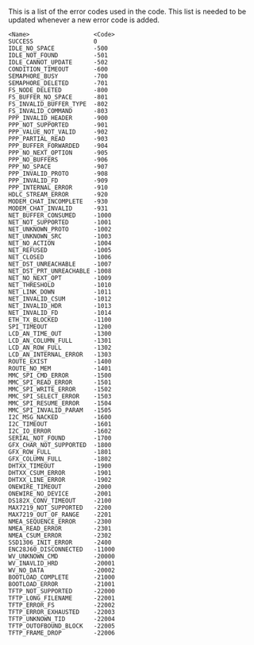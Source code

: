 This is a list of the error codes used in the code.
This list is needed to be updated whenever a new error code is added.

    <Name>                  <Code>
    SUCCESS                 0
    IDLE_NO_SPACE           -500
    IDLE_NOT_FOUND          -501
    IDLE_CANNOT_UPDATE      -502
    CONDITION_TIMEOUT       -600
    SEMAPHORE_BUSY          -700
    SEMAPHORE_DELETED       -701
    FS_NODE_DELETED         -800
    FS_BUFFER_NO_SPACE      -801
    FS_INVALID_BUFFER_TYPE  -802
    FS_INVALID_COMMAND      -803
    PPP_INVALID_HEADER      -900
    PPP_NOT_SUPPORTED       -901
    PPP_VALUE_NOT_VALID     -902
    PPP_PARTIAL_READ        -903
    PPP_BUFFER_FORWARDED    -904
    PPP_NO_NEXT_OPTION      -905
    PPP_NO_BUFFERS          -906
    PPP_NO_SPACE            -907
    PPP_INVALID_PROTO       -908
    PPP_INVALID_FD          -909
    PPP_INTERNAL_ERROR      -910
    HDLC_STREAM_ERROR       -920
    MODEM_CHAT_INCOMPLETE   -930
    MODEM_CHAT_INVALID      -931
    NET_BUFFER_CONSUMED     -1000
    NET_NOT_SUPPORTED       -1001
    NET_UNKNOWN_PROTO       -1002
    NET_UNKNOWN_SRC         -1003
    NET_NO_ACTION           -1004
    NET_REFUSED             -1005
    NET_CLOSED              -1006
    NET_DST_UNREACHABLE     -1007
    NET_DST_PRT_UNREACHABLE -1008
    NET_NO_NEXT_OPT         -1009
    NET_THRESHOLD           -1010
    NET_LINK_DOWN           -1011
    NET_INVALID_CSUM        -1012
    NET_INVALID_HDR         -1013
    NET_INVALID_FD          -1014
    ETH_TX_BLOCKED          -1100
    SPI_TIMEOUT             -1200
    LCD_AN_TIME_OUT         -1300
    LCD_AN_COLUMN_FULL      -1301
    LCD_AN_ROW_FULL         -1302
    LCD_AN_INTERNAL_ERROR   -1303
    ROUTE_EXIST             -1400
    ROUTE_NO_MEM            -1401
    MMC_SPI_CMD_ERROR       -1500
    MMC_SPI_READ_ERROR      -1501
    MMC_SPI_WRITE_ERROR     -1502
    MMC_SPI_SELECT_ERROR    -1503
    MMC_SPI_RESUME_ERROR    -1504
    MMC_SPI_INVALID_PARAM   -1505
    I2C_MSG_NACKED          -1600
    I2C_TIMEOUT             -1601
    I2C_IO_ERROR            -1602
    SERIAL_NOT_FOUND        -1700
    GFX_CHAR_NOT_SUPPORTED  -1800
    GFX_ROW_FULL            -1801
    GFX_COLUMN_FULL         -1802
    DHTXX_TIMEOUT           -1900
    DHTXX_CSUM_ERROR        -1901
    DHTXX_LINE_ERROR        -1902
    ONEWIRE_TIMEOUT         -2000
    ONEWIRE_NO_DEVICE       -2001
    DS182X_CONV_TIMEOUT     -2100
    MAX7219_NOT_SUPPORTED   -2200
    MAX7219_OUT_OF_RANGE    -2201
    NMEA_SEQUENCE_ERROR     -2300
    NMEA_READ_ERROR         -2301
    NMEA_CSUM_ERROR         -2302
    SSD1306_INIT_ERROR      -2400
    ENC28J60_DISCONNECTED   -11000
    WV_UNKNOWN_CMD          -20000
    WV_INAVLID_HRD          -20001
    WV_NO_DATA              -20002
    BOOTLOAD_COMPLETE       -21000
    BOOTLOAD_ERROR          -21001
    TFTP_NOT_SUPPORTED      -22000
    TFTP_LONG_FILENAME      -22001
    TFTP_ERROR_FS           -22002
    TFTP_ERROR_EXHAUSTED    -22003
    TFTP_UNKNOWN_TID        -22004
    TFTP_OUTOFBOUND_BLOCK   -22005
    TFTP_FRAME_DROP         -22006